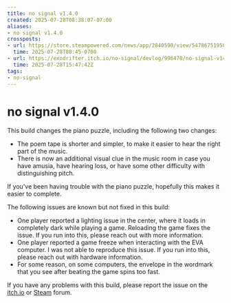 ```yaml
---
title: no signal v1.4.0
created: 2025-07-28T08:38:07-07:00
aliases:
- no signal v1.4.0
crossposts:
- url: https://store.steampowered.com/news/app/2840590/view/547867519580374350
  time: 2025-07-28T08:45-0700
- url: https://exodrifter.itch.io/no-signal/devlog/996470/no-signal-v140
  time: 2025-07-28T15:47:42Z
tags:
- no-signal
---
```


# no signal v1.4.0

This build changes the piano puzzle, including the following two changes:
- The poem tape is shorter and simpler, to make it easier to hear the right part of the music.
- There is now an additional visual clue in the music room in case you have amusia, have hearing loss, or have some other difficulty with distinguishing pitch.

If you've been having trouble with the piano puzzle, hopefully this makes it easier to complete.

The following issues are known but not fixed in this build:
- One player reported a lighting issue in the center, where it loads in completely dark while playing a game. Reloading the game fixes the issue. If you run into this, please reach out with more information.
- One player reported a game freeze when interacting with the EVA computer. I was not able to reproduce this issue. If you run into this, please reach out with hardware information.
- For some reason, on some computers, the envelope in the wordmark that you see after beating the game spins too fast.

If you have any problems with this build, please report the issue on the [itch.io](https://exodrifter.itch.io/no-signal/community) or [Steam](https://steamcommunity.com/app/2840590/discussions/) forum.
